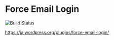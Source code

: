 # Force Email Login

[![Build Status](https://travis-ci.org/miya0001/force-email-login.svg?branch=master)](https://travis-ci.org/miya0001/force-email-login)

https://ja.wordpress.org/plugins/force-email-login/
